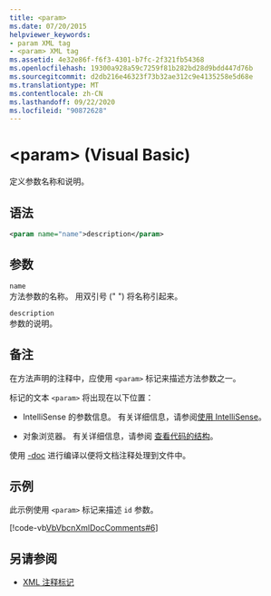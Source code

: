 ```yaml
---
title: <param>
ms.date: 07/20/2015
helpviewer_keywords:
- param XML tag
- <param> XML tag
ms.assetid: 4e32e86f-f6f3-4301-b7fc-2f321fb54368
ms.openlocfilehash: 19300a928a59c7259f81b282bd28d9bdd447d76b
ms.sourcegitcommit: d2db216e46323f73b32ae312c9e4135258e5d68e
ms.translationtype: MT
ms.contentlocale: zh-CN
ms.lasthandoff: 09/22/2020
ms.locfileid: "90872628"
---
```

# <a name="param-visual-basic"></a>\<param> (Visual Basic)

定义参数名称和说明。  
  
## <a name="syntax"></a>语法  
  
```xml  
<param name="name">description</param>  
```  
  
## <a name="parameters"></a>参数  

 `name`  
 方法参数的名称。 用双引号 (" ") 将名称引起来。  
  
 `description`  
 参数的说明。  
  
## <a name="remarks"></a>备注  

 在方法声明的注释中，应使用 `<param>` 标记来描述方法参数之一。  
  
 标记的文本 `<param>` 将出现在以下位置：  
  
- IntelliSense 的参数信息。 有关详细信息，请参阅[使用 IntelliSense](/visualstudio/ide/using-intellisense)。  
  
- 对象浏览器。 有关详细信息，请参阅 [查看代码的结构](/visualstudio/ide/viewing-the-structure-of-code)。  
  
 使用 [-doc](../../reference/command-line-compiler/doc.md) 进行编译以便将文档注释处理到文件中。  
  
## <a name="example"></a>示例  

 此示例使用 `<param>` 标记来描述 `id` 参数。  
  
 [!code-vb[VbVbcnXmlDocComments#6](~/samples/snippets/visualbasic/VS_Snippets_VBCSharp/VbVbcnXmlDocComments/VB/Class1.vb#6)]  
  
## <a name="see-also"></a>另请参阅

- [XML 注释标记](index.md)
